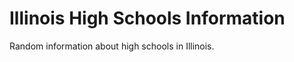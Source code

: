 Illinois High Schools Information
=================================

Random information about high schools in Illinois.